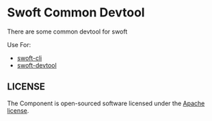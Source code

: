 # Swoft Common Devtool

There are some common devtool for swoft

Use For:

- [swoft-cli](https://github.com/swoft-cloud/swoft-cli) 
- [swoft-devtool](https://github.com/swoft-cloud/swoft-devtool) 

## LICENSE

The Component is open-sourced software licensed under the [Apache license](LICENSE).
